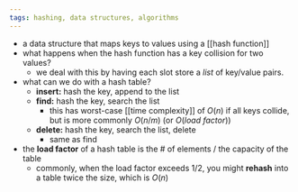 ```yaml
---
tags: hashing, data structures, algorithms
---
```


- a data structure that maps keys to values using a [[hash function]]
- what happens when the hash function has a key collision for two values?
	- we deal with this by having each slot store a _list_ of key/value pairs.
- what can we do with a hash table?
	- **insert:** hash the key, append to the list
	- **find:** hash the key, search the list
		- this has worst-case [[time complexity]] of $O(n)$ if all keys collide, but is more commonly $O(n / m)$ (or $O(load\ factor)$)
	- **delete:** hash the key, search the list, delete
		- same as find
- the **load factor** of a hash table is the # of elements / the capacity of the table
	- commonly, when the load factor exceeds 1/2, you might **rehash** into a table twice the size, which is $O(n)$
